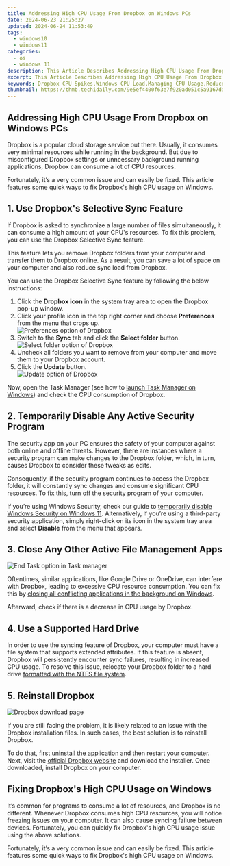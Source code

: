```yaml
---
title: Addressing High CPU Usage From Dropbox on Windows PCs
date: 2024-06-23 21:25:27
updated: 2024-06-24 11:53:49
tags:
  - windows10
  - windows11
categories:
  - os
  - windows 11
description: This Article Describes Addressing High CPU Usage From Dropbox on Windows PCs
excerpt: This Article Describes Addressing High CPU Usage From Dropbox on Windows PCs
keywords: Dropbox CPU Spikes,Windows CPU Load,Managing CPU Usage,Reduce Dropbox Process,Optimize PC Performance,High CPU Alert,Dropbox Efficiency Tips
thumbnail: https://thmb.techidaily.com/9e5ef4400f63e7f920ad051c5a9167da56f0ec84a54929789d005136b7898918.jpg
---
```


## Addressing High CPU Usage From Dropbox on Windows PCs

 Dropbox is a popular cloud storage service out there. Usually, it consumes very minimal resources while running in the background. But due to misconfigured Dropbox settings or unncessary background running applications, Dropbox can consume a lot of CPU resources.

 Fortunately, it’s a very common issue and can easily be fixed. This article features some quick ways to fix Dropbox's high CPU usage on Windows.

## 1\. Use Dropbox's Selective Sync Feature

 If Dropbox is asked to synchronize a large number of files simultaneously, it can consume a high amount of your CPU's resources. To fix this problem, you can use the Dropbox Selective Sync feature.

 This feature lets you remove Dropbox folders from your computer and transfer them to Dropbox online. As a result, you can save a lot of space on your computer and also reduce sync load from Dropbox.

 You can use the Dropbox Selective Sync feature by following the below instructions:

1. Click the **Dropbox icon** in the system tray area to open the Dropbox pop-up window.
2. Click your profile icon in the top right corner and choose **Preferences** from the menu that crops up.  
![Preferences option of Dropbox](https://static1.makeuseofimages.com/wordpress/wp-content/uploads/2023/07/preferences.jpg)
3. Switch to the **Sync** tab and click the **Select** **folder** button.  
![Select folder option of Dropbox](https://static1.makeuseofimages.com/wordpress/wp-content/uploads/2023/07/select-folder.jpg)
4. Uncheck all folders you want to remove from your computer and move them to your Dropbox account.
5. Click the **Update** button.  
![Update option of Dropbox](https://static1.makeuseofimages.com/wordpress/wp-content/uploads/2023/07/update-option.jpg)

 Now, open the Task Manager (see how to [launch Task Manager on Windows](https://www.makeuseof.com/ways-to-open-task-manager-windows-10/)) and check the CPU consumption of Dropbox.

## 2\. Temporarily Disable Any Active Security Program

 The security app on your PC ensures the safety of your computer against both online and offline threats. However, there are instances where a security program can make changes to the Dropbox folder, which, in turn, causes Dropbox to consider these tweaks as edits.

 Consequently, if the security program continues to access the Dropbox folder, it will constantly sync changes and consume significant CPU resources. To fix this, turn off the security program of your computer.

 If you’re using Windows Security, check our guide to [temporarily disable Windows Security on Windows 11](https://www.makeuseof.com/temporarily-disable-windows-security-windows-11/). Alternatively, if you’re using a third-party security application, simply right-click on its icon in the system tray area and select **Disable** from the menu that appears.

## 3\. Close Any Other Active File Management Apps

![End Task option in Task manager](https://static1.makeuseofimages.com/wordpress/wp-content/uploads/2023/07/end-task.jpg)

 Oftentimes, similar applications, like Google Drive or OneDrive, can interfere with Dropbox, leading to excessive CPU resource consumption. You can fix this by [closing all conflicting applications in the background on Windows](https://www.makeuseof.com/windows-11-disable-background-apps/).

 Afterward, check if there is a decrease in CPU usage by Dropbox.

## 4\. Use a Supported Hard Drive

 In order to use the syncing feature of Dropbox, your computer must have a file system that supports extended attributes. If this feature is absent, Dropbox will persistently encounter sync failures, resulting in increased CPU usage. To resolve this issue, relocate your Dropbox folder to a hard drive [formatted with the NTFS file system](https://www.makeuseof.com/windows-11-format-usb-drive-ntfs/).

## 5\. Reinstall Dropbox

![Dropbox download page](https://static1.makeuseofimages.com/wordpress/wp-content/uploads/2023/07/dropbox.jpg)

 If you are still facing the problem, it is likely related to an issue with the Dropbox installation files. In such cases, the best solution is to reinstall Dropbox.

 To do that, first [uninstall the application](https://www.makeuseof.com/tag/how-to-uninstall-programs-on-windows-10/) and then restart your computer. Next, visit the [official Dropbox website](https://www.dropbox.com/desktop) and download the installer. Once downloaded, install Dropbox on your computer.

## Fixing Dropbox's High CPU Usage on Windows

 It’s common for programs to consume a lot of resources, and Dropbox is no different. Whenever Dropbox consumes high CPU resources, you will notice freezing issues on your computer. It can also cause syncing failure between devices. Fortunately, you can quickly fix Dropbox's high CPU usage issue using the above solutions.

 Fortunately, it’s a very common issue and can easily be fixed. This article features some quick ways to fix Dropbox's high CPU usage on Windows.
